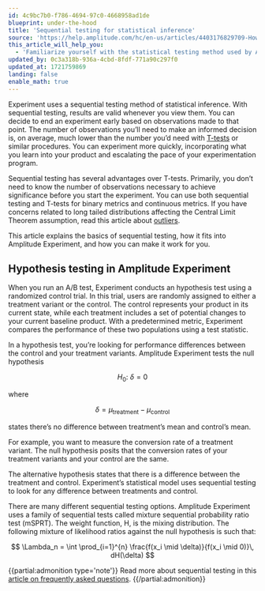```yaml
---
id: 4c9bc7b0-f786-4694-97c0-4668958ad1de
blueprint: under-the-hood
title: 'Sequential testing for statistical inference'
source: 'https://help.amplitude.com/hc/en-us/articles/4403176829709-How-Amplitude-Experiment-uses-sequential-testing-for-statistical-inference'
this_article_will_help_you:
  - 'Familiarize yourself with the statistical testing method used by Amplitude Experiment'
updated_by: 0c3a318b-936a-4cbd-8fdf-771a90c297f0
updated_at: 1721759869
landing: false
enable_math: true
---
```

Experiment uses a sequential testing method of statistical inference. With sequential testing, results are valid whenever you view them. You can decide to end an experiment early based on observations made to that point. The number of observations you’ll need to make an informed decision is, on average, much lower than the number you’d need with [T-tests](/docs/feature-experiment/experiment-theory/analyze-with-t-test) or similar procedures. You can experiment more quickly, incorporating what you learn into your product and escalating the pace of your experimentation program.

Sequential testing has several advantages over T-tests. Primarily, you don’t need to know the number of observations necessary to achieve significance before you start the experiment. You can use both sequential testing and T-tests for binary metrics and continuous metrics. If you have concerns related to long tailed distributions affecting the Central Limit Theorem assumption, read this article about [outliers](/docs/feature-experiment/advanced-techniques/find-and-resolve-outliers-in-your-data). 

This article explains the basics of sequential testing, how it fits into Amplitude Experiment, and how you can make it work for you.

## Hypothesis testing in Amplitude Experiment

When you run an A/B test, Experiment conducts an hypothesis test using a randomized control trial. In this trial, users are randomly assigned to either a treatment variant or the control. The control represents your product in its current state, while each treatment includes a set of potential changes to your current baseline product. With a predetermined metric, Experiment compares the performance of these two populations using a test statistic. 

In a hypothesis test, you’re looking for performance differences between the control and your treatment variants. Amplitude Experiment tests the null hypothesis 

$$
H_0:\ \delta = 0
$$

where 

$$
\delta = \mu_{\text{treatment}} - \mu_{\text{control}}
$$

states there’s no difference between treatment’s mean and control’s mean.

For example, you want to measure the conversion rate of a treatment variant. The null hypothesis posits that the conversion rates of your treatment variants and your control are the same.

The alternative hypothesis states that there is a difference between the treatment and control. Experiment’s statistical model uses sequential testing to look for any difference between treatments and control.

There are many different sequential testing options. Amplitude Experiment uses a family of sequential tests called mixture sequential probability ratio test (mSPRT). The weight function, H, is the mixing distribution. The following mixture of likelihood ratios against the null hypothesis is such that:

$$
 \Lambda_n = \int \prod_{i=1}^{n} \frac{f(x_i \mid \delta)}{f(x_i \mid 0)}\, dH(\delta)
$$

{{partial:admonition type='note'}}
 Read more about sequential testing in this [article on frequently asked questions](/docs/faq/sequential-testing).
{{/partial:admonition}}
